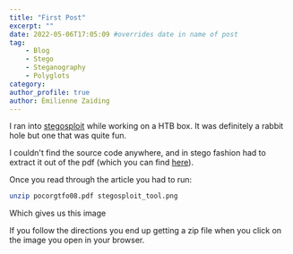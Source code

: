 ```yaml
---
title: "First Post"
excerpt: ""
date: 2022-05-06T17:05:09 #overrides date in name of post
tag:
	- Blog
	- Stego
	- Steganography
	- Polyglots
category:
author_profile: true
author: Èmilienne Zaiding
---
```


I ran into [stegosploit](https://stegosploit.info/) while working on a HTB box. It was definitely a rabbit hole but one that was quite fun. 

I couldn't find the source code anywhere, and in stego fashion had to extract it out of the pdf (which you can find [here](https://www.alchemistowl.org/pocorgtfo/pocorgtfo08.pdf)).

Once you read through the article you had to run:

```bash
unzip pocorgtfo08.pdf stegosploit_tool.png
```
Which gives us this image
<img src="{{ site.url }}{{ site.baseurl }}/assets/images/posts/Stegosploit_Screen_Capture.png" alt="">

If you follow the directions you end up getting a zip file when you click on the image you open in your browser.

